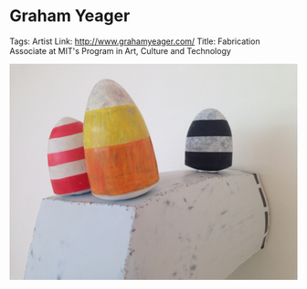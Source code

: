 # Graham Yeager

Tags: Artist
Link: http://www.grahamyeager.com/
Title: Fabrication Associate at MIT's Program in Art, Culture and Technology

![grahamyeagar-2.jpeg](Graham%20Yeager%205410846c091b40b8ac082e42c2cd6cd2/grahamyeagar-2.jpeg)